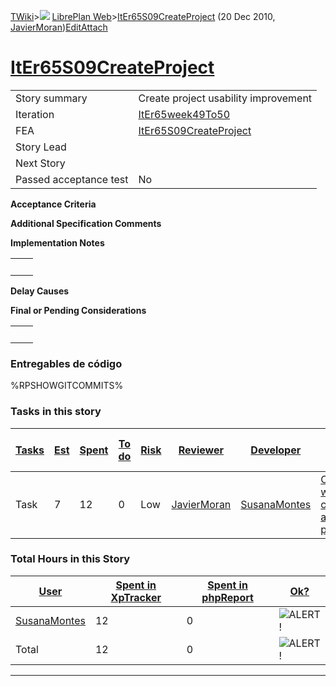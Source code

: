 [TWiki](/twiki/Main/WebHome)&gt;![](/twiki/TWiki/TWikiDocGraphics/web-bg-small.gif) [LibrePlan Web](/twiki/LibrePlan/WebHome)&gt;[ItEr65S09CreateProject](http://wiki.libreplan-enterprise.com/twiki/LibrePlan/ItEr65S09CreateProject "Topic revision: 4 (20 Dec 2010 - 10:40:19)") (20 Dec 2010, [JavierMoran](/twiki/Main/JavierMoran))[Edit](http://wiki.libreplan-enterprise.com/twiki/bin/edit/LibrePlan/ItEr65S09CreateProject?t=1520337890 "Edit this topic text")[Attach](/twiki/bin/attach/LibrePlan/ItEr65S09CreateProject "Attach an image or document to this topic")

 [ItEr65S09CreateProject](/twiki/LibrePlan/ItEr65S09CreateProject)
====================================================================================================================



|                        |                                                                            |
|------------------------|----------------------------------------------------------------------------|
| Story summary          | Create project usability improvement                                       |
| Iteration              | [ItEr65week49To50](/twiki/LibrePlan/ItEr65week49To50)             |
| FEA                    | [ItEr65S09CreateProject](/twiki/LibrePlan/ItEr65S09CreateProject) |
| Story Lead             |                                                                            |
| Next Story             |                                                                            |
| Passed acceptance test | No                                                                         |

**Acceptance Criteria**

**Additional Specification Comments**

**Implementation Notes**

|     |     |
|-----|-----|
|     |     |

**Delay Causes**

**Final or Pending Considerations**

|     |     |
|-----|-----|
|     |     |

###  Entregables de código

%RPSHOWGITCOMMITS%

###  Tasks in this story



| [Tasks](http://wiki.libreplan-enterprise.com/twiki/LibrePlan/ItEr65S09CreateProject?sortcol=0;table=2;up=0#sorted_table "Sort by this column") | [Est](http://wiki.libreplan-enterprise.com/twiki/LibrePlan/ItEr65S09CreateProject?sortcol=1;table=2;up=0#sorted_table "Sort by this column") | [Spent](http://wiki.libreplan-enterprise.com/twiki/LibrePlan/ItEr65S09CreateProject?sortcol=2;table=2;up=0#sorted_table "Sort by this column") | [To do](http://wiki.libreplan-enterprise.com/twiki/LibrePlan/ItEr65S09CreateProject?sortcol=3;table=2;up=0#sorted_table "Sort by this column") | [Risk](http://wiki.libreplan-enterprise.com/twiki/LibrePlan/ItEr65S09CreateProject?sortcol=4;table=2;up=0#sorted_table "Sort by this column") | [Reviewer](http://wiki.libreplan-enterprise.com/twiki/LibrePlan/ItEr65S09CreateProject?sortcol=5;table=2;up=0#sorted_table "Sort by this column") | [Developer](http://wiki.libreplan-enterprise.com/twiki/LibrePlan/ItEr65S09CreateProject?sortcol=6;table=2;up=0#sorted_table "Sort by this column") | [Task Name](http://wiki.libreplan-enterprise.com/twiki/LibrePlan/ItEr65S09CreateProject?sortcol=7;table=2;up=0#sorted_table "Sort by this column") | [Start Date](http://wiki.libreplan-enterprise.com/twiki/LibrePlan/ItEr65S09CreateProject?sortcol=8;table=2;up=0#sorted_table "Sort by this column") | [Est End Date](http://wiki.libreplan-enterprise.com/twiki/LibrePlan/ItEr65S09CreateProject?sortcol=9;table=2;up=0#sorted_table "Sort by this column") | [End Date](http://wiki.libreplan-enterprise.com/twiki/LibrePlan/ItEr65S09CreateProject?sortcol=10;table=2;up=0#sorted_table "Sort by this column") |
|---------------------------------------------------------------------------------------------------------------------------------------------------------|-------------------------------------------------------------------------------------------------------------------------------------------------------|---------------------------------------------------------------------------------------------------------------------------------------------------------|---------------------------------------------------------------------------------------------------------------------------------------------------------|--------------------------------------------------------------------------------------------------------------------------------------------------------|------------------------------------------------------------------------------------------------------------------------------------------------------------|-------------------------------------------------------------------------------------------------------------------------------------------------------------|-------------------------------------------------------------------------------------------------------------------------------------------------------------|--------------------------------------------------------------------------------------------------------------------------------------------------------------|----------------------------------------------------------------------------------------------------------------------------------------------------------------|-------------------------------------------------------------------------------------------------------------------------------------------------------------|
| Task                                                                                                                                                    | 7                                                                                                                                                     | 12                                                                                                                                                      | 0                                                                                                                                                       | Low                                                                                                                                                    | [JavierMoran](/twiki/Main/JavierMoran)                                                                                                            | [SusanaMontes](/twiki/Main/SusanaMontes)                                                                                                           | [Change way of creating a project](/twiki/LibrePlan/AnA08S03CreateProject#TasK1)                                                                   |                                                                                                                                                              |                                                                                                                                                                |                                                                                                                                                             |

###  Total Hours in this Story

| [User](http://wiki.libreplan-enterprise.com/twiki/LibrePlan/ItEr65S09CreateProject?sortcol=0;table=3;up=0#sorted_table "Sort by this column") | [Spent in XpTracker](http://wiki.libreplan-enterprise.com/twiki/LibrePlan/ItEr65S09CreateProject?sortcol=1;table=3;up=0#sorted_table "Sort by this column") | [Spent in phpReport](http://wiki.libreplan-enterprise.com/twiki/LibrePlan/ItEr65S09CreateProject?sortcol=2;table=3;up=0#sorted_table "Sort by this column") | [Ok?](http://wiki.libreplan-enterprise.com/twiki/LibrePlan/ItEr65S09CreateProject?sortcol=3;table=3;up=0#sorted_table "Sort by this column") |
|--------------------------------------------------------------------------------------------------------------------------------------------------------|----------------------------------------------------------------------------------------------------------------------------------------------------------------------|----------------------------------------------------------------------------------------------------------------------------------------------------------------------|-------------------------------------------------------------------------------------------------------------------------------------------------------|
| [SusanaMontes](/twiki/Main/SusanaMontes)                                                                                                      | 12                                                                                                                                                                   | 0                                                                                                                                                                    | ![ALERT!](/twiki/TWiki/TWikiDocGraphics/warning.gif "ALERT!")                                                                                     |
| Total                                                                                                                                                  | 12                                                                                                                                                                   | 0                                                                                                                                                                    | ![ALERT!](/twiki/TWiki/TWikiDocGraphics/warning.gif "ALERT!")                                                                                     |

------------------------------------------------------------------------
